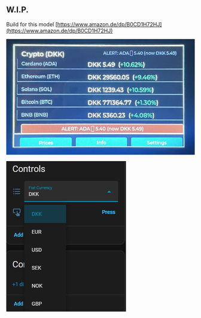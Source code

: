 ## W.I.P.

Build for this model [https://www.amazon.de/dp/B0CD1H72HJ](https://www.amazon.de/dp/B0CD1H72HJ)

![mainpage](../images/crowpanel_mainpage.jpg)

![controls](../images/crowpanel_controls.png)

